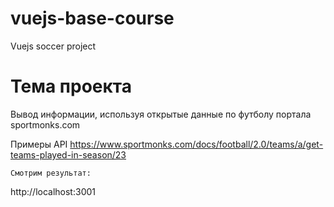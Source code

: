 # vuejs-base-course
Vuejs soccer project

# Тема проекта
Вывод информации, используя открытые данные по футболу портала sportmonks.com

Примеры API
https://www.sportmonks.com/docs/football/2.0/teams/a/get-teams-played-in-season/23

```
Смотрим результат:
```
http://localhost:3001
```